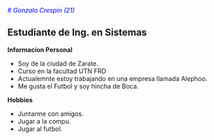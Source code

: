 <span style="color:blue;"> # *Gonzalo Crespín (21)* </span>

## Estudiante de Ing. en Sistemas

**Informacion Personal**

- Soy de la ciudad de Zarate.
- Curso en la facultad UTN FRD
- Actualemnte estoy trabajando en una empresa llamada Alephoo.
- Me gusta el Futbol y soy hincha de Boca.

**Hobbies**

- Juntarme con amigos.
- Jugar a la compu.
- Jugar al futbol.
